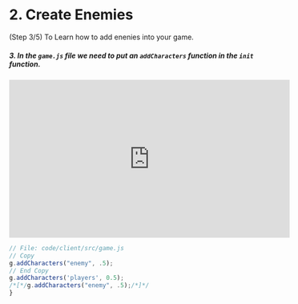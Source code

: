 # 2. Create Enemies
(Step 3/5) To Learn how to add enenies into your game.

##### 3. In the `game.js` file we need to put an `addCharacters` _function_ in the `init` _function_.

<iframe width="560" height="315" src="https://www.youtube.com/embed/3ItbPbb1ZD8" frameborder="0" allow="accelerometer; autoplay; clipboard-write; encrypted-media; gyroscope; picture-in-picture" allowfullscreen></iframe><br>

```javascript
// File: code/client/src/game.js
// Copy
g.addCharacters("enemy", .5);
// End Copy
g.addCharacters('players', 0.5);
/*[*/g.addCharacters("enemy", .5);/*]*/
}
```
